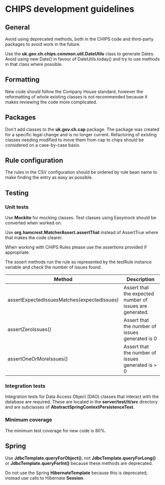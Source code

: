 # CHIPS development guidelines

## General

Avoid using deprecated methods, both in the CHIPS code and third-party packages
to avoid work in the future.

Use the **uk.gov.ch.chips.common.util.DateUtils** class to generate Dates.
Avoid using new Date() in favour of DateUtils.today() and try to use methods in
that class where possible.

## Formatting

New code should follow the Company House standard, however the reformatting of
whole existing classes is not recommended because it makes reviewing the
code more complicated.

## Packages

Don't add classes to the **uk.gov.ch.cap** package. The package was created for
a specific legal change and is no longer current. Refactoring of existing classes
needing modified to move them from cap to chips should be considered
on a case-by-case basis.

## Rule configuration

The rules in the CSV configuration should be ordered by rule bean name to make
finding the entry as easy as possible.

## Testing

### Unit tests

Use **Mockito** for mocking classes.
Test classes using Easymock should be converted when worked on.

Use **org.hamcrest.MatcherAssert.assertThat** instead of
AssertTrue where that makes the code clearer.

When working with CHIPS Rules please use the assertions provided if appropriate.

The assert methods run the rule as represented by the testRule instance
variable and check the number of issues found.

| Method                                      | Description                                              |
|---------------------------------------------|----------------------------------------------------------|
| assertExpectedIssuesMatches(expectedIssues) | Assert that the expected number of issues are generated. |
| assertZeroIssues()                          | Assert that the number of issues generated is 0          |
| assertOneOrMoreIssues()                     | Assert that the number of issues generated is > 0        |

### Integration tests

Integration tests for Data Access Object (DAO) classes that interact with the database
are required. These are located in the **server/test/it/src** directory and are subclasses
of **AbstractSpringContextPersistenceTest**.

### Minimum coverage

The minimum test coverage for new code is 80%.

## Spring

Use **JdbcTemplate.queryForObject()**,
not **JdbcTemplate.queryForLong()** or **JdbcTemplate.queryForInt()**
because these methods are deprecated.

Do not use the Spring **HibernateTemplate** because this is deprecated;
instead use calls to Hibernate **Session**.